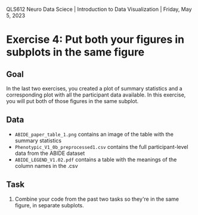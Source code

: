 QLS612 Neuro Data Sciece | Introduction to Data Visualization | Friday, May 5, 2023

# Exercise 4: Put both your figures in subplots in the same figure

## Goal
In the last two exercises, you created a plot of summary statistics and a corresponding plot with all the participant data available.
In this exercise, you will put both of those figures in the same subplot.

## Data
- `ABIDE_paper_table_1.png` contains an image of the table with the summary statistics
- `Phenotypic_V1_0b_preprocessed1.csv` contains the full participant-level data from the ABIDE dataset
- `ABIDE_LEGEND_V1.02.pdf` contains a table with the meanings of the column names in the .csv

## Task
1. Combine your code from the past two tasks so they're in the same figure, in separate subplots.
